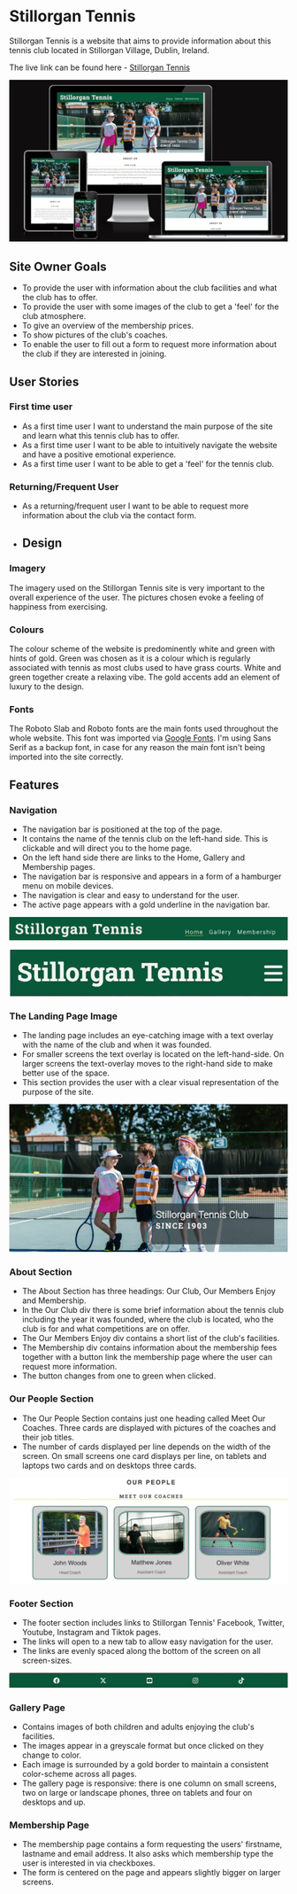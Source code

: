 # Stillorgan Tennis

Stillorgan Tennis is a website that aims to provide information about this tennis club located in Stillorgan Village, Dublin, Ireland.

The live link can be found here - [Stillorgan Tennis](https://cgrace0044.github.io/stillorgan-tennis/)

![Stillogan Tennis Am I Responsive Image](docs/readme-images/am-i-responsive.webp)

## Site Owner Goals

- To provide the user with information about the club facilities and what the club has to offer.
- To provide the user with some images of the club to get a 'feel' for the club atmosphere.
- To give an overview of the membership prices.
- To show pictures of the club's coaches.
- To enable the user to fill out a form to request more information about the club if they are interested in joining.

## User Stories

### First time user

- As a first time user I want to understand the main purpose of the site and learn what this tennis club has to offer.
- As a first time user I want to be able to intuitively navigate the website and have a positive emotional experience.
- As a first time user I want to be able to get a 'feel' for the tennis club.

### Returning/Frequent User

- As a returning/frequent user I want to be able to request more information about the club via the contact form.

- ## Design

### Imagery

The imagery used on the Stillorgan Tennis site is very important to the overall experience of the user. The pictures chosen evoke a feeling of happiness from exercising.

### Colours

The colour scheme of the website is predominently white and green with hints of gold. Green was chosen as it is a colour which is regularly associated with tennis as most clubs used to have grass courts. White and green together create a relaxing vibe. The gold accents add an element of luxury to the design.

### Fonts

The Roboto Slab and Roboto fonts are the main fonts used throughout the whole website. This font was imported via [Google Fonts](https://fonts.google.com/). I'm using Sans Serif as a backup font, in case for any reason the main font isn't being imported into the site correctly.

## Features

### Navigation

- The navigation bar is positioned at the top of the page.
- It contains the name of the tennis club on the left-hand side. This is clickable and will direct you to the home page.
- On the left hand side there are links to the Home, Gallery and Membership pages.
- The navigation bar is responsive and appears in a form of a hamburger menu on mobile devices.
- The navigation is clear and easy to understand for the user.
- The active page appears with a gold underline in the navigation bar.
  
![NavBar large screens](docs/readme-images/navigation-bar_large-screens.webp)

![NavBar mobile](docs/readme-images/navigation-bar_mobile.webp)

### The Landing Page Image

- The landing page includes an eye-catching image with a text overlay with the name of the club and when it was founded.
- For smaller screens the text overlay is located on the left-hand-side. On larger screens the text-overlay moves to the right-hand side to make better use of the space.
- This section provides the user with a clear visual representation of the purpose of the site.

![Landing page image](docs/readme-images/landing-page.webp)

### About Section

- The About Section has three headings: Our Club, Our Members Enjoy and Membership.
- In the Our Club div there is some brief information about the tennis club including the year it was founded, where the club is located, who the club is for and what competitions are on offer.
- The Our Members Enjoy div contains a short list of the club's facilities.
- The Membership div contains information about the membership fees together with a button link the membership page where the user can request more information.
- The button changes from one to green when clicked.

### Our People Section

- The Our People Section contains just one heading called Meet Our Coaches. Three cards are displayed with pictures of the coaches and their job titles.
- The number of cards displayed per line depends on the width of the screen. On small screens one card displays per line, on tablets and laptops two cards and on desktops three cards.

![Our People image](docs/readme-images/our-people.webp)

### Footer Section

- The footer section includes links to Stillorgan Tennis' Facebook, Twitter, Youtube, Instagram and Tiktok pages.
- The links will open to a new tab to allow easy navigation for the user.
- The links are evenly spaced along the bottom of the screen on all screen-sizes.

![Footer image](docs/readme-images/footer.webp)

### Gallery Page

- Contains images of both children and adults enjoying the club's facilities.
- The images appear in a greyscale format but once clicked on they change to color.
- Each image is surrounded by a gold border to maintain a consistent color-scheme across all pages.
- The gallery page is responsive: there is one column on small screens, two on large or landscape phones, three on tablets and four on desktops and up.

### Membership Page

- The membership page contains a form requesting the users' firstname, lastname and email address. It also asks which membership type the user is interested in via checkboxes.
- The form is centered on the page and appears slightly bigger on larger screens.
